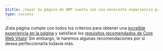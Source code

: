 ```yaml
---
$title: ¡Vaya! Su página de AMP cuenta con una excelente experiencia para la página.
type: success
---
```


¡Esta página cumple con todos los criterios para obtener una [increíble experiencia en la página](https://developers.google.com/search/docs/guides/page-experience) y satisface los [requisitos recomendados de Core Web Vitals](http://web.dev/vitals)! Sin embargo, le haremos algunas recomendaciones por si desea perfeccionarla todavía más.
